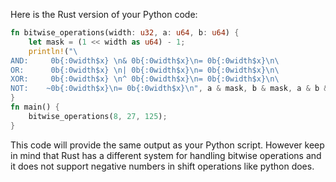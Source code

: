 Here is the Rust version of your Python code:

```rust
fn bitwise_operations(width: u32, a: u64, b: u64) {
    let mask = (1 << width as u64) - 1;
    println!("\
AND:     0b{:0width$x} \n& 0b{:0width$x}\n= 0b{:0width$x}\n\
OR:      0b{:0width$x} \n| 0b{:0width$x}\n= 0b{:0width$x}\n\
XOR:     0b{:0width$x} \n^ 0b{:0width$x}\n= 0b{:0width$x}\n\
NOT:    ~0b{:0width$x}\n= 0b{:0width$x}\n", a & mask, b & mask, a & b & mask, a & mask, b & mask, (a | b) & mask, a & mask, b & mask, ((!a) as u64) & mask);
}
fn main() {
    bitwise_operations(8, 27, 125);
}
```
This code will provide the same output as your Python script. However keep in mind that Rust has a different system for handling bitwise operations and it does not support negative numbers in shift operations like python does.

